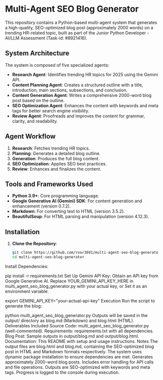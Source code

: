 # Multi-Agent SEO Blog Generator

This repository contains a Python-based multi-agent system that generates a high-quality, SEO-optimized blog post (approximately 2000 words) on a trending HR-related topic, built as part of the Junior Python Developer - AI/LLM Assessment (Task-id: #8921416).

## System Architecture
The system is composed of five specialized agents:
- **Research Agent**: Identifies trending HR topics for 2025 using the Gemini API.
- **Content Planning Agent**: Creates a structured outline with a title, introduction, main sections, subsections, and conclusion.
- **Content Generation Agent**: Writes a comprehensive 2000-word blog post based on the outline.
- **SEO Optimization Agent**: Enhances the content with keywords and meta tags for better search engine visibility.
- **Review Agent**: Proofreads and improves the content for grammar, clarity, and readability.

## Agent Workflow
1. **Research**: Fetches trending HR topics.
2. **Planning**: Generates a detailed blog outline.
3. **Generation**: Produces the full blog content.
4. **SEO Optimization**: Applies SEO best practices.
5. **Review**: Enhances and finalizes the content.

## Tools and Frameworks Used
- **Python 3.9+**: Core programming language.
- **Google Generative AI (Gemini) SDK**: For content generation and enhancement (version 0.7.2).
- **Markdown**: For converting text to HTML (version 3.5.2).
- **BeautifulSoup**: For HTML parsing and manipulation (version 4.12.3).

## Installation
1. **Clone the Repository**:
   ```bash
   git clone https://github.com/roar3691/multi-agent-seo-blog-generator.git
   cd multi-agent-seo-blog-generator


Install Dependencies:


pip install -r requirements.txt
Set Up Gemini API Key:
Obtain an API key from Google Generative AI.
Replace YOUR_GEMINI_API_KEY_HERE in multi_agent_seo_blog_generator.py with your actual key, or
Set it as an environment variable:

export GEMINI_API_KEY="your-actual-api-key"
Execution
Run the script to generate the blog:


python multi_agent_seo_blog_generator.py
Outputs will be saved in the output/ directory as blog.md (Markdown) and blog.html (HTML).
Deliverables Included
Source Code: multi_agent_seo_blog_generator.py (well-commented).
Requirements: requirements.txt with all dependencies.
Blog Post: Sample outputs in output/blog.md and output/blog.html.
Documentation: This README with setup and usage instructions.
Notes
The output files are blog.html and blog.md, containing the SEO-optimized blog post in HTML and Markdown formats respectively.
The system uses dynamic package installation to ensure dependencies are met.
Generates approximately 2000-word blog posts.
Includes error handling for API calls and file operations.
Outputs are SEO-optimized with keywords and meta tags.
Progress is logged to the console during execution.
